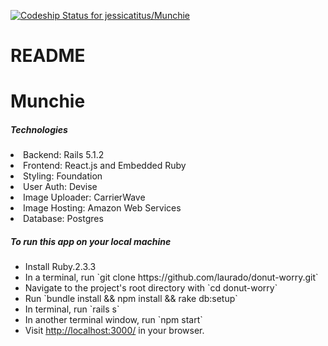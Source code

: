 [ ![Codeship Status for jessicatitus/Munchie](https://app.codeship.com/projects/664118c0-5856-0135-73c1-5ef5e2052994/status?branch=master)](https://app.codeship.com/projects/236256)
# README

<h1>Munchie</h1>

<h5>Technologies</h5>
<li>Backend: Rails 5.1.2</li>
<li>Frontend: React.js and Embedded Ruby</li>
<li>Styling: Foundation</li>
<li>User Auth: Devise</li>
<li>Image Uploader: CarrierWave</li>
<li>Image Hosting: Amazon Web Services</li>
<li>Database: Postgres</li>

<h5>To run this app on your local machine</h5>
<ul>
<li>Install Ruby.2.3.3</li>
<li>In a terminal, run `git clone https://github.com/laurado/donut-worry.git`</li>
<li>Navigate to the project's root directory with `cd donut-worry`</li>
<li>Run `bundle install && npm install && rake db:setup`</li>
<li>In terminal, run `rails s`</li>
<li>In another terminal window, run  `npm start`</li>
<li>Visit <a href='http://localhost:3000/'>http://localhost:3000/</a> in your browser.</li>
</ul>

